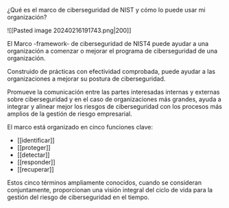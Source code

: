 ¿Qué es el marco de ciberseguridad de NIST y cómo lo puede usar mi organización?

![[Pasted image 20240216191743.png|200]]

El Marco -framework- de ciberseguridad de NIST4 puede ayudar a una organización a comenzar o mejorar el programa de ciberseguridad de una organización.

Construido de prácticas con efectividad comprobada, puede ayudar a las organizaciones a mejorar su postura de ciberseguridad.

Promueve la comunicación entre las partes interesadas internas y externas sobre ciberseguridad y en el caso de organizaciones más grandes, ayuda a integrar y alinear mejor los riesgos de ciberseguridad con los procesos más amplios de la gestión de riesgo empresarial.

El marco está organizado en cinco funciones clave:
- [[identificar]]
- [[proteger]]
- [[detectar]]
- [[responder]]
- [[recuperar]]

Estos cinco términos ampliamente conocidos, cuando se consideran conjuntamente, proporcionan una visión integral del ciclo de vida para la gestión del riesgo de ciberseguridad en el tiempo. 